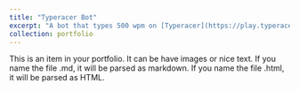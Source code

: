```yaml
---
title: "Typeracer Bot"
excerpt: "A bot that types 500 wpm on [Typeracer](https://play.typeracer.com/) and passes all CAPTCHAS.<br/><img src='/images/500x300.png'>"
collection: portfolio
---
```


This is an item in your portfolio. It can be have images or nice text. If you name the file .md, it will be parsed as markdown. If you name the file .html, it will be parsed as HTML. 
